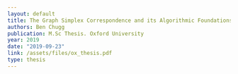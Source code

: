 ```yaml
---
layout: default
title: The Graph Simplex Correspondence and its Algorithmic Foundations
authors: Ben Chugg
publication: M.Sc Thesis. Oxford University
year: 2019 
date: "2019-09-23"
link: /assets/files/ox_thesis.pdf
type: thesis
---
```

